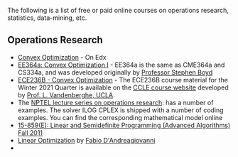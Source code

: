 The following is a list of free or paid online courses on operations research, statistics, data-mining, etc.

## Operations Research

* [Convex Optimization](https://www.edx.org/course/convex-optimization) - On Edx
* [EE364a: Convex Optimization I](https://web.stanford.edu/class/ee364a/) - EE364a is the same as CME364a and CS334a, and was developed originally by [Professor Stephen Boyd](https://web.stanford.edu/~boyd/) 
* [ECE236B - Convex Optimization](http://www.seas.ucla.edu/~vandenbe/ee236b/ee236b.html) - The ECE236B course material for the Winter 2021 Quarter is available on the [CCLE course website](https://ccle.ucla.edu/course/view/21W-ECENGR236B-1) developed by [Prof. L. Vandenberghe, UCLA](http://www.seas.ucla.edu/~vandenbe/index.html).
* The [NPTEL lecture series on operations research](https://nptel.ac.in/courses/112106134/): has a number of examples. The solver ILOG CPLEX is shipped with a number of coding examples. You can find the corresponding mathematical model online
* [15-859(E): Linear and Semidefinite Programming (Advanced Algorithms) Fall 2011](https://www.cs.cmu.edu/afs/cs.cmu.edu/academic/class/15859-f11/www/)
* [Linear Optimization](https://www.hds.utc.fr/~fdandrea/LinearOptimization.html) by [Fabio D'Andreagiovanni](https://www.hds.utc.fr/~fdandrea/NewSinglePage.html#Teaching)
* 
